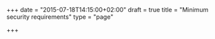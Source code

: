 +++
date = "2015-07-18T14:15:00+02:00"
draft = true
title = "Minimum security requirements"
type = "page"

+++
